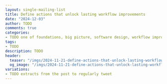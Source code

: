 ```yaml
---
layout: single-mailing-list
title: Define actions that unlock lasting workflow improvements
date: "2024-12-03"
author: TODO
comments: true
categories:
- TODO one of foundations, big picture, software design, workflow improvement
tags:
- TODO
description: TODO
header:
  teaser: "/imgs/2024-11-21-define-actions-that-unlock-lasting-workflow-improvements/TODO-teaser.jpg"
  og_image: "/imgs/2024-11-21-define-actions-that-unlock-lasting-workflow-improvements/TODO-og.jpg"
variations:
- TODO extracts from the post to regularly tweet
---
```

